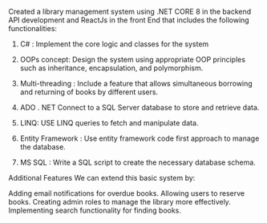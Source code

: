 Created a library management system using .NET CORE 8 in the backend API development and ReactJs in the front End that includes the following functionalities:

1. C# : Implement the core logic and classes for the system

2. OOPs concept: Design the system using appropriate OOP principles such as inheritance, encapsulation, and polymorphism.

3. Multi-threading : Include a feature that allows simultaneous borrowing and returning of books by different users.

4. ADO . NET Connect to a SQL Server database to store and retrieve data.

5. LINQ: USE LINQ queries to fetch and manipulate data.

6. Entity Framework : Use entity framework code first approach to manage the database.

7. MS SQL : Write a SQL script to create the necessary database schema. 



Additional Features
We can extend this basic system by:

Adding email notifications for overdue books.
Allowing users to reserve books.
Creating admin roles to manage the library more effectively.
Implementing search functionality for finding books.
